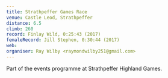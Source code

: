 ```yaml
---
title: Strathpeffer Games Race
venue: Castle Leod, Strathpeffer
distance: 6.5
climb: 260
record: Finlay Wild, 0:25:43 (2017)
femaleRecord: Jill Stephen, 0:30:44 (2017)
web: 
organiser: Ray Wilby <raymondwilby251@gmail.com>
---
```


Part of the events programme at Strathpeffer Highland Games.
